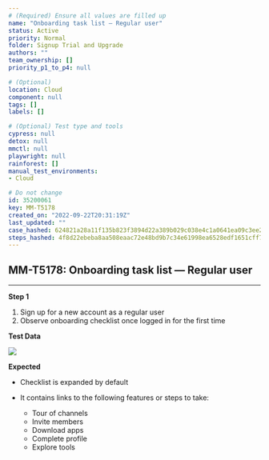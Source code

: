 ```yaml
---
# (Required) Ensure all values are filled up
name: "Onboarding task list — Regular user"
status: Active
priority: Normal
folder: Signup Trial and Upgrade
authors: ""
team_ownership: []
priority_p1_to_p4: null

# (Optional)
location: Cloud
component: null
tags: []
labels: []

# (Optional) Test type and tools
cypress: null
detox: null
mmctl: null
playwright: null
rainforest: []
manual_test_environments: 
- Cloud

# Do not change
id: 35200061
key: MM-T5178
created_on: "2022-09-22T20:31:19Z"
last_updated: ""
case_hashed: 624821a28a11f135b823f3894d22a389b029c038e4c1a0641ea09c3ee2c0e4e6821788b6a1b33d34be9bd20d5b9c3b02
steps_hashed: 4f8d22ebeba8aa508eaac72e48bd9b7c34e61998ea6528edf1651cff7995adae09dd135e891883607c3eec7555b6cac2
---
```


<!-- (Auto-generated) Based on frontmatter's "key" and "name" -->

## MM-T5178: Onboarding task list — Regular user

---

**Step 1**

1. Sign up for a new account as a regular user
2. Observe onboarding checklist once logged in for the first time

**Test Data**

![](https://smartbear-tm4j-prod-us-west-2-attachment-rich-text.s3.us-west-2.amazonaws.com/embedded-f3277290f945470c4add5d21ef3dc7ca7b74388fc7152bfb6b99ae58c66a95a8-1663878762676-Screenshot+2022-09-22+at+4.30.50+PM.png)

**Expected**

- Checklist is expanded by default

- It contains links to the following features or steps to take:

  - Tour of channels
  - Invite members
  - Download apps
  - Complete profile
  - Explore tools
